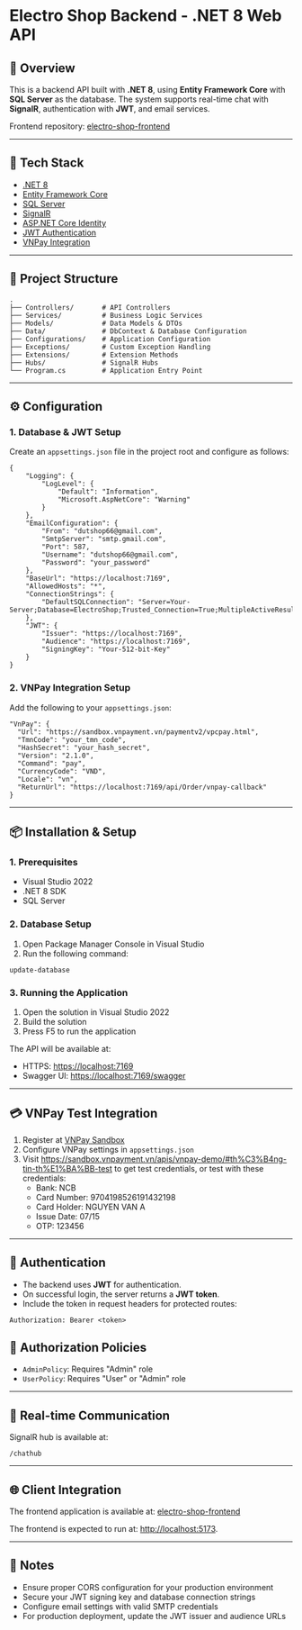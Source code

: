 # Electro Shop Backend - .NET 8 Web API

## 📌 Overview
This is a backend API built with **.NET 8**, using **Entity Framework Core** with **SQL Server** as the database.
The system supports real-time chat with **SignalR**, authentication with **JWT**, and email services.

Frontend repository: [electro-shop-frontend](https://github.com/nguyenhbtrung/electro-shop-frontend)

---

## 🚀 Tech Stack
- [.NET 8](https://dotnet.microsoft.com/download/dotnet/8.0)
- [Entity Framework Core](https://docs.microsoft.com/ef/core/)
- [SQL Server](https://www.microsoft.com/sql-server)
- [SignalR](https://dotnet.microsoft.com/apps/aspnet/signalr)
- [ASP.NET Core Identity](https://docs.microsoft.com/aspnet/core/security/authentication/identity)
- [JWT Authentication](https://jwt.io/)
- [VNPay Integration](https://sandbox.vnpayment.vn/apis/docs/gioi-thieu/)

---

## 📂 Project Structure

```
.
├── Controllers/       # API Controllers
├── Services/          # Business Logic Services
├── Models/            # Data Models & DTOs
├── Data/              # DbContext & Database Configuration
├── Configurations/    # Application Configuration
├── Exceptions/        # Custom Exception Handling
├── Extensions/        # Extension Methods
├── Hubs/              # SignalR Hubs
└── Program.cs         # Application Entry Point
```

---

## ⚙️ Configuration

### 1. Database & JWT Setup
Create an `appsettings.json` file in the project root and configure as follows:

```
{
    "Logging": {
        "LogLevel": {
            "Default": "Information",
            "Microsoft.AspNetCore": "Warning"
        }
    },
    "EmailConfiguration": {
        "From": "dutshop66@gmail.com",
        "SmtpServer": "smtp.gmail.com",
        "Port": 587,
        "Username": "dutshop66@gmail.com",
        "Password": "your_password"
    },
    "BaseUrl": "https://localhost:7169",
    "AllowedHosts": "*",
    "ConnectionStrings": {
        "DefaultSQLConnection": "Server=Your-Server;Database=ElectroShop;Trusted_Connection=True;MultipleActiveResultSets=true;TrustServerCertificate=True"
    },
    "JWT": {
        "Issuer": "https://localhost:7169",
        "Audience": "https://localhost:7169",
        "SigningKey": "Your-512-bit-Key"
    }
}
```

### 2. VNPay Integration Setup
Add the following to your `appsettings.json`:

```
"VnPay": {
  "Url": "https://sandbox.vnpayment.vn/paymentv2/vpcpay.html",
  "TmnCode": "your_tmn_code",
  "HashSecret": "your_hash_secret",
  "Version": "2.1.0",
  "Command": "pay",
  "CurrencyCode": "VND",
  "Locale": "vn",
  "ReturnUrl": "https://localhost:7169/api/Order/vnpay-callback"
}
```

---

## 📦 Installation & Setup

### 1. Prerequisites
- Visual Studio 2022
- .NET 8 SDK
- SQL Server

### 2. Database Setup
1. Open Package Manager Console in Visual Studio
2. Run the following command:
```
update-database

```

### 3. Running the Application
1. Open the solution in Visual Studio 2022
2. Build the solution
3. Press F5 to run the application

The API will be available at:
- HTTPS: [https://localhost:7169](https://localhost:7169)
- Swagger UI: [https://localhost:7169/swagger](https://localhost:7169/swagger)

---

## 💳 VNPay Test Integration

1. Register at [VNPay Sandbox](https://sandbox.vnpayment.vn/devreg/)
2. Configure VNPay settings in `appsettings.json`
3. Visit https://sandbox.vnpayment.vn/apis/vnpay-demo/#th%C3%B4ng-tin-th%E1%BA%BB-test to get test credentials, or test with these credentials:
   - Bank: NCB
   - Card Number: 9704198526191432198
   - Card Holder: NGUYEN VAN A
   - Issue Date: 07/15
   - OTP: 123456

---

## 🔑 Authentication

* The backend uses **JWT** for authentication.
* On successful login, the server returns a **JWT token**.
* Include the token in request headers for protected routes:
```
Authorization: Bearer <token>
```

## 👥 Authorization Policies

- `AdminPolicy`: Requires "Admin" role
- `UserPolicy`: Requires "User" or "Admin" role

---

## 📡 Real-time Communication

SignalR hub is available at:
```
/chathub

```

---

## 🌐 Client Integration

The frontend application is available at: [electro-shop-frontend](https://github.com/nguyenhbtrung/electro-shop-frontend)

The frontend is expected to run at:
[http://localhost:5173](http://localhost:5173).

---

## 📝 Notes

- Ensure proper CORS configuration for your production environment
- Secure your JWT signing key and database connection strings
- Configure email settings with valid SMTP credentials
- For production deployment, update the JWT issuer and audience URLs

